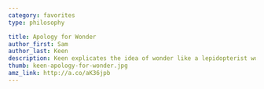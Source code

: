 ```yaml
---
category: favorites
type: philosophy

title: Apology for Wonder
author_first: Sam
author_last: Keen
description: Keen explicates the idea of wonder like a lepidopterist working with live specimens&#58; carefully, deliberately, handling the subject without stifling or destroying it. He gives us a theory of wonder that leaves us open to the experience of it.
thumb: keen-apology-for-wonder.jpg
amz_link: http://a.co/aK36jpb
---
```


